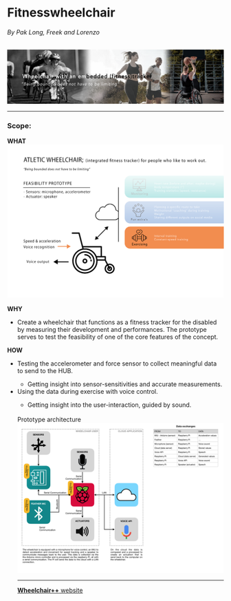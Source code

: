 <!DOCTYPE html>
<html>
<head>
<title>Fitnesswheelchair</title>
</head>
<h1>Fitnesswheelchair</h1>
<h6>By Pak Long, Freek and Lorenzo</h6>
<img src="img/banner.png" width="" height="">
<hr>
<body>

<h3>Scope:</h3>
<H8><b>WHAT</b></H8>
<img src="img/fitnessChair.png" width="" height="">

<H8><b>WHY</b></H8>
<ul>
	  <li>Create a wheelchair that functions as a fitness tracker for the disabled by measuring their development and performances. The prototype serves to test the feasibility of one of the core features of the concept.</li>
</ul>
<H8><b>HOW</b></H8><br>
<ul>
	  <li> Testing the accelerometer and force sensor to collect meaningful data to send to the HUB.
    </li>
      <ul>
        <li>Getting insight into sensor-sensitivities and accurate measurements.<br>
      </ul></li></li>
	  <li>Using the data during exercise with voice control.</li>
    <ul>
      <li>Getting insight into the user-interaction, guided by sound.</li>
    </ul><br></li>
	</ol>
</body>
<h8>Prototype architecture</h8>
<img src="img\IOT Architecture.png" width="" height="">
<hr>
<a href="https://paklongc.github.io/Fitnesswheelchair"><b>Wheelchair++</b> website</a>
